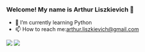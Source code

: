 ### Welcome! My name is Arthur Liszkievich 👋


- 🌱 I’m currently learning Python
- 📫 How to reach me:arthur.liszkievich@gmail.com

<div>

<a hrmf="https://github.com/arthurliszkievich">

<img heigh="180em" src="https://github-readme-stats.vercel.app/api?username=arthurliszkievich&show_icons=true&theme=dark&include_all_commits=true&count=true&conut_private=true"/>

<img heigh="180em" src="https://github-readme-stats.vercel.app/api/top-langs/?username=arthurliszkievich&layout=compact&langs_count=168theme=dark"/>

  
</div>
